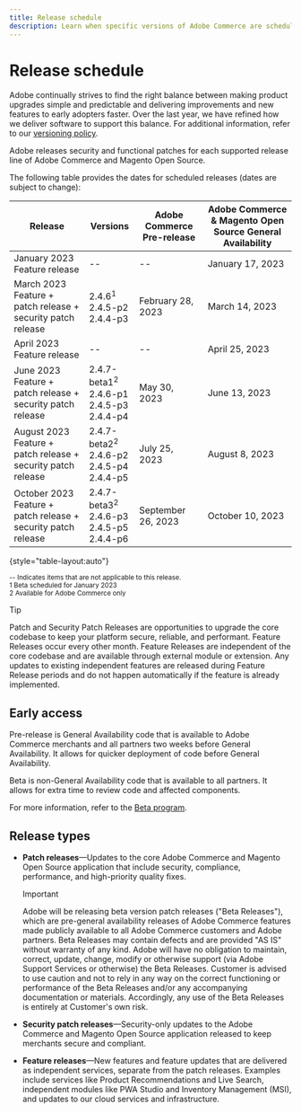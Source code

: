```yaml
---
title: Release schedule
description: Learn when specific versions of Adobe Commerce are scheduled for beta, pre-release, and general availability.
---
```


# Release schedule

Adobe continually strives to find the right balance between making product upgrades simple and predictable and delivering improvements and new features to early adopters faster. Over the last year, we have refined how we deliver software to support this balance. For additional information, refer to our [versioning policy](versioning-policy.md).

Adobe releases security and functional patches for each supported release line of Adobe Commerce and Magento Open Source.

The following table provides the dates for scheduled releases (dates are subject to change):

| Release                                                       | Versions                                        | Adobe Commerce Pre-release | Adobe Commerce & Magento Open Source General Availability    |
|---------------------------------------------------------------|-------------------------------------------------|----------------------------|--------------------------------------------------------------|
| January 2023 Feature release                                  | \-\-                                            | \-\-                       | January 17, 2023                                             |
| March 2023 Feature + patch release + security patch release   | 2.4.6<sup>1</sup><br>2.4.5-p2<br>2.4.4-p3       | February 28, 2023          | March 14, 2023                                               |
| April 2023 Feature release                                    | \-\-                                            | \-\-                       | April 25, 2023                                               |
| June 2023 Feature + patch release + security patch release    | 2.4.7-beta1<sup>2</sup><br>2.4.6-p1<br>2.4.5-p3<br>2.4.4-p4 | May 30, 2023               | June 13, 2023                                                |
| August 2023 Feature + patch release + security patch release  | 2.4.7-beta2<sup>2</sup><br>2.4.6-p2<br>2.4.5-p4<br>2.4.4-p5 | July 25, 2023              | August 8, 2023                                               |
| October 2023 Feature + patch release + security patch release | 2.4.7-beta3<sup>2</sup><br>2.4.6-p3<br>2.4.5-p5<br>2.4.4-p6 | September 26, 2023         | October 10, 2023                                             |

{style="table-layout:auto"}

<sup>\-\- Indicates items that are not applicable to this release.</sup><br>
<sup>1 Beta scheduled for January 2023</sup><br>
<sup>2 Available for Adobe Commerce only</sup>

>[!TIP]
>
>Patch and Security Patch Releases are opportunities to upgrade the core codebase to keep your platform secure, reliable, and performant. Feature Releases occur every other month. Feature Releases are independent of the core codebase and are available through external module or extension. Any updates to existing independent features are released during Feature Release periods and do not happen automatically if the feature is already implemented.

## Early access

Pre-release is General Availability code that is available to Adobe Commerce merchants and all partners two weeks before General Availability. It allows for quicker deployment of code before General Availability.

Beta is non-General Availability code that is available to all partners. It allows for extra time to review code and affected components.

For more information, refer to the [Beta program](beta-program.md).

## Release types

-  **Patch releases**—Updates to the core Adobe Commerce and Magento Open Source application that include security, compliance, performance, and high-priority quality fixes.

   >[!IMPORTANT]
   >
   >Adobe will be releasing beta version patch releases ("Beta Releases"), which are pre-general availability releases of Adobe Commerce features made publicly available to all Adobe Commerce customers and Adobe partners. Beta Releases may contain defects and are provided "AS IS" without warranty of any kind. Adobe will have no obligation to maintain, correct, update, change, modify or otherwise support (via Adobe Support Services or otherwise) the Beta Releases. Customer is advised to use caution and not to rely in any way on the correct functioning or performance of the Beta Releases and/or any accompanying documentation or materials. Accordingly, any use of the Beta Releases is entirely at Customer's own risk. 
   
-  **Security patch releases**—Security-only updates to the Adobe Commerce and Magento Open Source application released to keep merchants secure and compliant.
-  **Feature releases**—New features and feature updates that are delivered as independent services, separate from the patch releases. Examples include services like Product Recommendations and Live Search, independent modules like PWA Studio and Inventory Management (MSI), and updates to our cloud services and infrastructure.

